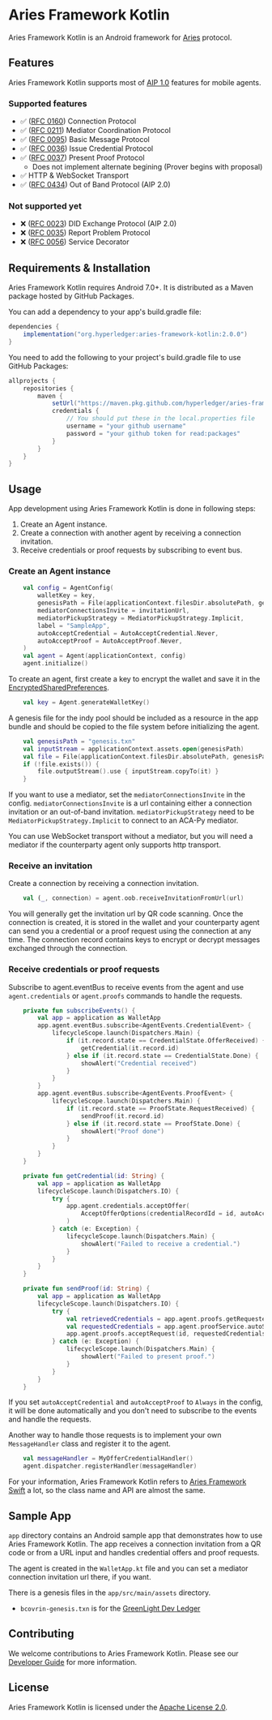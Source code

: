 # Aries Framework Kotlin

Aries Framework Kotlin is an Android framework for [Aries](https://github.com/hyperledger/aries) protocol.

## Features

Aries Framework Kotlin supports most of [AIP 1.0](https://github.com/hyperledger/aries-rfcs/tree/main/concepts/0302-aries-interop-profile#aries-interop-profile-version-10) features for mobile agents.

### Supported features
- ✅ ([RFC 0160](https://github.com/hyperledger/aries-rfcs/blob/master/features/0160-connection-protocol/README.md)) Connection Protocol
- ✅ ([RFC 0211](https://github.com/hyperledger/aries-rfcs/blob/master/features/0211-route-coordination/README.md)) Mediator Coordination Protocol
- ✅ ([RFC 0095](https://github.com/hyperledger/aries-rfcs/blob/master/features/0095-basic-message/README.md)) Basic Message Protocol
- ✅ ([RFC 0036](https://github.com/hyperledger/aries-rfcs/blob/master/features/0036-issue-credential/README.md)) Issue Credential Protocol
- ✅ ([RFC 0037](https://github.com/hyperledger/aries-rfcs/tree/master/features/0037-present-proof/README.md)) Present Proof Protocol
  - Does not implement alternate begining (Prover begins with proposal)
- ✅ HTTP & WebSocket Transport
- ✅ ([RFC 0434](https://github.com/hyperledger/aries-rfcs/blob/main/features/0434-outofband/README.md)) Out of Band Protocol (AIP 2.0)

### Not supported yet
- ❌ ([RFC 0023](https://github.com/hyperledger/aries-rfcs/tree/main/features/0023-did-exchange)) DID Exchange Protocol (AIP 2.0)
- ❌ ([RFC 0035](https://github.com/hyperledger/aries-rfcs/blob/main/features/0035-report-problem/README.md)) Report Problem Protocol
- ❌ ([RFC 0056](https://github.com/hyperledger/aries-rfcs/blob/main/features/0056-service-decorator/README.md)) Service Decorator

## Requirements & Installation

Aries Framework Kotlin requires Android 7.0+. It is distributed as a Maven package hosted by GitHub Packages.

You can add a dependency to your app's build.gradle file:
```groovy
dependencies {
    implementation("org.hyperledger:aries-framework-kotlin:2.0.0")
}
```

You need to add the following to your project's build.gradle file to use GitHub Packages:
```groovy
allprojects {
    repositories {
        maven {
            setUrl("https://maven.pkg.github.com/hyperledger/aries-framework-kotlin")
            credentials {
                // You should put these in the local.properties file
                username = "your github username"
                password = "your github token for read:packages"
            }
        }
    }
}
```

## Usage

App development using Aries Framework Kotlin is done in following steps:
1. Create an Agent instance.
2. Create a connection with another agent by receiving a connection invitation.
3. Receive credentials or proof requests by subscribing to event bus.

### Create an Agent instance

```kotlin
    val config = AgentConfig(
        walletKey = key,
        genesisPath = File(applicationContext.filesDir.absolutePath, genesisPath).absolutePath,
        mediatorConnectionsInvite = invitationUrl,
        mediatorPickupStrategy = MediatorPickupStrategy.Implicit,
        label = "SampleApp",
        autoAcceptCredential = AutoAcceptCredential.Never,
        autoAcceptProof = AutoAcceptProof.Never,
    )
    val agent = Agent(applicationContext, config)
    agent.initialize()
```

To create an agent, first create a key to encrypt the wallet and save it in the [EncryptedSharedPreferences](https://developer.android.com/reference/androidx/security/crypto/EncryptedSharedPreferences).
```Kotlin
    val key = Agent.generateWalletKey()
```

A genesis file for the indy pool should be included as a resource in the app bundle and should be copied to the file system before initializing the agent.
```kotlin
    val genesisPath = "genesis.txn"
    val inputStream = applicationContext.assets.open(genesisPath)
    val file = File(applicationContext.filesDir.absolutePath, genesisPath)
    if (!file.exists()) {
        file.outputStream().use { inputStream.copyTo(it) }
    }
```

If you want to use a mediator, set the `mediatorConnectionsInvite` in the config.
`mediatorConnectionsInvite` is a url containing either a connection invitation or an out-of-band invitation.
`mediatorPickupStrategy` need to be `MediatorPickupStrategy.Implicit` to connect to an ACA-Py mediator.

You can use WebSocket transport without a mediator, but you will need a mediator if the counterparty agent only supports http transport.

### Receive an invitation

Create a connection by receiving a connection invitation.
```kotlin
    val (_, connection) = agent.oob.receiveInvitationFromUrl(url)
```

You will generally get the invitation url by QR code scanning.
Once the connection is created, it is stored in the wallet and your counterparty agent can send you a credential or a proof request using the connection at any time. The connection record contains keys to encrypt or decrypt messages exchanged through the connection.

### Receive credentials or proof requests

Subscribe to agent.eventBus to receive events from the agent and use `agent.credentials` or `agent.proofs` commands to handle the requests.

```kotlin
    private fun subscribeEvents() {
        val app = application as WalletApp
        app.agent.eventBus.subscribe<AgentEvents.CredentialEvent> {
            lifecycleScope.launch(Dispatchers.Main) {
                if (it.record.state == CredentialState.OfferReceived) {
                    getCredential(it.record.id)
                } else if (it.record.state == CredentialState.Done) {
                    showAlert("Credential received")
                }
            }
        }
        app.agent.eventBus.subscribe<AgentEvents.ProofEvent> {
            lifecycleScope.launch(Dispatchers.Main) {
                if (it.record.state == ProofState.RequestReceived) {
                    sendProof(it.record.id)
                } else if (it.record.state == ProofState.Done) {
                    showAlert("Proof done")
                }
            }
        }
    }

    private fun getCredential(id: String) {
        val app = application as WalletApp
        lifecycleScope.launch(Dispatchers.IO) {
            try {
                app.agent.credentials.acceptOffer(
                    AcceptOfferOptions(credentialRecordId = id, autoAcceptCredential = AutoAcceptCredential.Always),
                )
            } catch (e: Exception) {
                lifecycleScope.launch(Dispatchers.Main) {
                    showAlert("Failed to receive a credential.")
                }
            }
        }
    }

    private fun sendProof(id: String) {
        val app = application as WalletApp
        lifecycleScope.launch(Dispatchers.IO) {
            try {
                val retrievedCredentials = app.agent.proofs.getRequestedCredentialsForProofRequest(id)
                val requestedCredentials = app.agent.proofService.autoSelectCredentialsForProofRequest(retrievedCredentials)
                app.agent.proofs.acceptRequest(id, requestedCredentials)
            } catch (e: Exception) {
                lifecycleScope.launch(Dispatchers.Main) {
                    showAlert("Failed to present proof.")
                }
            }
        }
    }
```

If you set `autoAcceptCredential` and `autoAcceptProof` to `Always` in the config, it will be done automatically and you don't need to subscribe to the events and handle the requests.

Another way to handle those requests is to implement your own `MessageHandler` class and register it to the agent.
```kotlin
    val messageHandler = MyOfferCredentialHandler()
    agent.dispatcher.registerHandler(messageHandler)
```

For your information, Aries Framework Kotlin refers to [Aries Framework Swift](https://github.com/hyperledger/aries-framework-swift) a lot, so the class name and API are almost the same.

## Sample App

`app` directory contains an Android sample app that demonstrates how to use Aries Framework Kotlin. The app receives a connection invitation from a QR code or from a URL input and handles credential offers and proof requests.

The agent is created in the `WalletApp.kt` file and you can set a mediator connection invitation url there, if you want.

There is a genesis files in the `app/src/main/assets` directory.
- `bcovrin-genesis.txn` is for the [GreenLight Dev Ledger](http://dev.greenlight.bcovrin.vonx.io/)

## Contributing

We welcome contributions to Aries Framework Kotlin. Please see our [Developer Guide](DEVELOP.md) for more information.

## License

Aries Framework Kotlin is licensed under the [Apache License 2.0](LICENSE).
